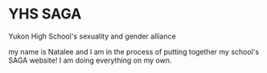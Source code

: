 # YHS SAGA
Yukon High School's sexuality and gender alliance

my name is Natalee and I am in the process of putting together my school's SAGA website! I am doing everything on my own.
